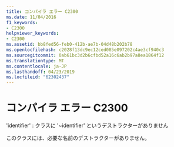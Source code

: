 ```yaml
---
title: コンパイラ エラー C2300
ms.date: 11/04/2016
f1_keywords:
- C2300
helpviewer_keywords:
- C2300
ms.assetid: bb8fed56-feb0-412b-ae7b-04d48b202b78
ms.openlocfilehash: c2028f13dc9ec12ced085e097202c4ae3cf940c3
ms.sourcegitcommit: 0ab61bc3d2b6cfbd52a16c6ab2b97a8ea1864f12
ms.translationtype: MT
ms.contentlocale: ja-JP
ms.lasthandoff: 04/23/2019
ms.locfileid: "62302437"
---
```

# <a name="compiler-error-c2300"></a>コンパイラ エラー C2300

'identifier' : クラスに '~identifier' というデストラクターがありません

このクラスには、必要な名前のデストラクターがありません。